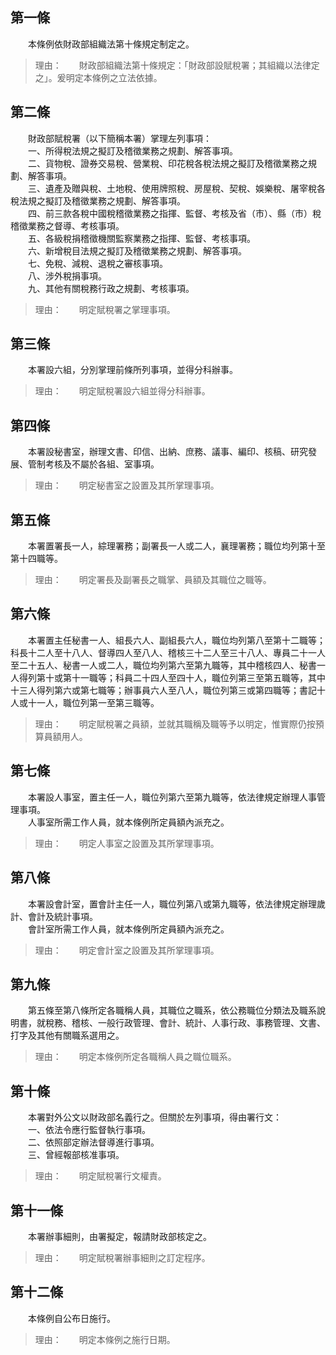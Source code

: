 第一條 
-------
　　本條例依財政部組織法第十條規定制定之。  
> 理由：　　財政部組織法第十條規定：「財政部設賦稅署；其組織以法律定之」。爰明定本條例之立法依據。



第二條 
-------
　　財政部賦稅署（以下簡稱本署）掌理左列事項：  
　　一、所得稅法規之擬訂及稽徵業務之規劃、解答事項。  
　　二、貨物稅、證券交易稅、營業稅、印花稅各稅法規之擬訂及稽徵業務之規劃、解答事項。  
　　三、遺產及贈與稅、土地稅、使用牌照稅、房屋稅、契稅、娛樂稅、屠宰稅各稅法規之擬訂及稽徵業務之規劃、解答事項。  
　　四、前三款各稅中國稅稽徵業務之指揮、監督、考核及省（市）、縣（市）稅稽徵業務之督導、考核事項。  
　　五、各級稅捐稽徵機關監察業務之指揮、監督、考核事項。  
　　六、新增稅目法規之擬訂及稽徵業務之規劃、解答事項。  
　　七、免稅、減稅、退稅之審核事項。  
　　八、涉外稅捐事項。  
　　九、其他有關稅務行政之規劃、考核事項。  
> 理由：　　明定賦稅署之掌理事項。



第三條 
-------
　　本署設六組，分別掌理前條所列事項，並得分科辦事。  
> 理由：　　明定賦稅署設六組並得分科辦事。



第四條 
-------
　　本署設秘書室，辦理文書、印信、出納、庶務、議事、編印、核稿、研究發展、管制考核及不屬於各組、室事項。  
> 理由：　　明定秘書室之設置及其所掌理事項。



第五條 
-------
　　本署置署長一人，綜理署務；副署長一人或二人，襄理署務；職位均列第十至第十四職等。  
> 理由：　　明定署長及副署長之職掌、員額及其職位之職等。



第六條 
-------
　　本署置主任秘書一人、組長六人、副組長六人，職位均列第八至第十二職等；科長十二人至十八人、督導四人至八人、稽核三十二人至三十八人、專員二十一人至二十五人、秘書一人或二人，職位均列第六至第九職等，其中稽核四人、秘書一人得列第十或第十一職等；科員二十四人至四十人，職位列第三至第五職等，其中十三人得列第六或第七職等；辦事員六人至八人，職位列第三或第四職等；書記十人或十一人，職位列第一至第三職等。  
> 理由：　　明定賦稅署之員額，並就其職稱及職等予以明定，惟實際仍按預算員額用人。



第七條 
-------
　　本署設人事室，置主任一人，職位列第六至第九職等，依法律規定辦理人事管理事項。  
　　人事室所需工作人員，就本條例所定員額內派充之。  
> 理由：　　明定人事室之設置及其所掌理事項。



第八條 
-------
　　本署設會計室，置會計主任一人，職位列第八或第九職等，依法律規定辦理歲計、會計及統計事項。  
　　會計室所需工作人員，就本條例所定員額內派充之。  
> 理由：　　明定會計室之設置及其所掌理事項。



第九條 
-------
　　第五條至第八條所定各職稱人員，其職位之職系，依公務職位分類法及職系說明書，就稅務、稽核、一般行政管理、會計、統計、人事行政、事務管理、文書、打字及其他有關職系選用之。  
> 理由：　　明定本條例所定各職稱人員之職位職系。



第十條 
-------
　　本署對外公文以財政部名義行之。但關於左列事項，得由署行文：  
　　一、依法令應行監督執行事項。  
　　二、依照部定辦法督導進行事項。  
　　三、曾經報部核准事項。  
> 理由：　　明定賦稅署行文權責。



第十一條 
---------
　　本署辦事細則，由署擬定，報請財政部核定之。  
> 理由：　　明定賦稅署辦事細則之訂定程序。



第十二條 
---------
　　本條例自公布日施行。  
> 理由：　　明定本條例之施行日期。